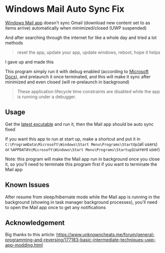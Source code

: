 # Windows Mail Auto Sync Fix

[Windows Mail app](https://apps.microsoft.com/store/detail/mail-and-calendar/9WZDNCRFHVQM) doesn't sync Gmail (download new content set to as items arrive) automatically when minimized/closed (UWP suspended)

And after searching through the internet for like a whole day and tried a lot methods

> reset the app, update your app, update windows, reboot, hope it helps

I gave up and made this

This program simply run it with debug enabled
(according to [Microsoft Docs](https://learn.microsoft.com/en-us/windows/uwp/launch-resume/run-minimized-with-extended-execution#:~:text=These%20application%20lifecycle%20time%20constraints%20are%20disabled%20while%20the%20app%20is%20running%20under%20a%20debugger.)), and prelaunch it once terminated, and this will make it sync after minimized and even closed (will re-prelaunch in background)

> These application lifecycle time constraints are disabled while the app is running under a debugger.

## Usage

Get the [latest excutable](https://github.com/Legend-Master/WindowsMailAutoSyncFix/releases/latest/download/WindowsMailAutoSyncFix.exe
) and run it, then the Mail app should be auto sync fixed

If you want this app to run at start up, make a shortcut and put it in `C:\ProgramData\Microsoft\Windows\Start Menu\Programs\StartUp`(all users) or `%APPDATA%\Microsoft\Windows\Start Menu\Programs\Startup`(current user)

Note: this program will make the Mail app run in background once you close it, so you'll need to terminate this program first if you want to terminate the Mail app

## Known Issues

After resume from sleep/hibernate mode while the Mail app is running in the background (showing in task manager background processes), you'll need to open the Mail app once to get any notifications

## Acknowledgement

Big thanks to this article: https://www.unknowncheats.me/forum/general-programming-and-reversing/177183-basic-intermediate-techniques-uwp-app-modding.html
